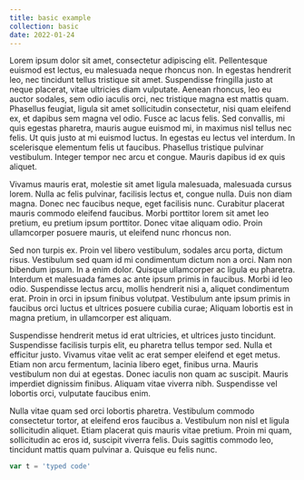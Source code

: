 ```yaml
---
title: basic example
collection: basic
date: 2022-01-24
---
```


Lorem ipsum dolor sit amet, consectetur adipiscing elit. Pellentesque euismod est lectus, eu malesuada neque rhoncus non. In egestas hendrerit leo, nec tincidunt tellus tristique sit amet. Suspendisse fringilla justo at neque placerat, vitae ultricies diam vulputate. Aenean rhoncus, leo eu auctor sodales, sem odio iaculis orci, nec tristique magna est mattis quam. Phasellus feugiat, ligula sit amet sollicitudin consectetur, nisi quam eleifend ex, et dapibus sem magna vel odio. Fusce ac lacus felis. Sed convallis, mi quis egestas pharetra, mauris augue euismod mi, in maximus nisl tellus nec felis. Ut quis justo at mi euismod luctus. In egestas eu lectus vel interdum. In scelerisque elementum felis ut faucibus. Phasellus tristique pulvinar vestibulum. Integer tempor nec arcu et congue. Mauris dapibus id ex quis aliquet.

Vivamus mauris erat, molestie sit amet ligula malesuada, malesuada cursus lorem. Nulla ac felis pulvinar, facilisis lectus et, congue nulla. Duis non diam magna. Donec nec faucibus neque, eget facilisis nunc. Curabitur placerat mauris commodo eleifend faucibus. Morbi porttitor lorem sit amet leo pretium, eu pretium ipsum porttitor. Donec vitae aliquam odio. Proin ullamcorper posuere mauris, ut eleifend nunc rhoncus non.

Sed non turpis ex. Proin vel libero vestibulum, sodales arcu porta, dictum risus. Vestibulum sed quam id mi condimentum dictum non a orci. Nam non bibendum ipsum. In a enim dolor. Quisque ullamcorper ac ligula eu pharetra. Interdum et malesuada fames ac ante ipsum primis in faucibus. Morbi id leo odio. Suspendisse lectus arcu, mollis hendrerit nisi a, aliquet condimentum erat. Proin in orci in ipsum finibus volutpat. Vestibulum ante ipsum primis in faucibus orci luctus et ultrices posuere cubilia curae; Aliquam lobortis est in magna pretium, in ullamcorper est aliquam.

Suspendisse hendrerit metus id erat ultricies, et ultrices justo tincidunt. Suspendisse facilisis turpis elit, eu pharetra tellus tempor sed. Nulla et efficitur justo. Vivamus vitae velit ac erat semper eleifend et eget metus. Etiam non arcu fermentum, lacinia libero eget, finibus urna. Mauris vestibulum non dui at egestas. Donec iaculis non quam ac suscipit. Mauris imperdiet dignissim finibus. Aliquam vitae viverra nibh. Suspendisse vel lobortis orci, vulputate faucibus enim.

Nulla vitae quam sed orci lobortis pharetra. Vestibulum commodo consectetur tortor, at eleifend eros faucibus a. Vestibulum non nisl et ligula sollicitudin aliquet. Etiam placerat quis mauris vitae pretium. Proin mi quam, sollicitudin ac eros id, suscipit viverra felis. Duis sagittis commodo leo, tincidunt mattis quam pulvinar a. Quisque eu felis nunc.

```js
var t = 'typed code'
```